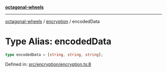 [**octagonal-wheels**](../../README.md)

***

[octagonal-wheels](../../modules.md) / [encryption](../README.md) / encodedData

# Type Alias: encodedData

```ts
type encodedData = [string, string, string];
```

Defined in: [src/encryption/encryption.ts:8](https://github.com/vrtmrz/octagonal-wheels/blob/main/src/encryption/encryption.ts#L8)
